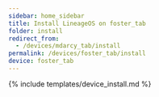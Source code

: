 ```yaml
---
sidebar: home_sidebar
title: Install LineageOS on foster_tab
folder: install
redirect_from:
  - /devices/mdarcy_tab/install
permalink: /devices/foster_tab/install
device: foster_tab
---
```

{% include templates/device_install.md %}
